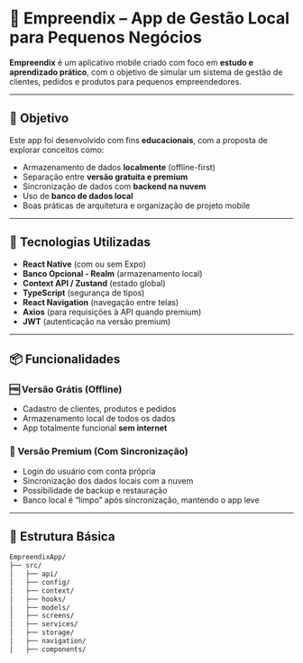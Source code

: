 # 📱 Empreendix – App de Gestão Local para Pequenos Negócios

**Empreendix** é um aplicativo mobile criado com foco em **estudo e aprendizado prático**, com o objetivo de simular um sistema de gestão de clientes, pedidos e produtos para pequenos empreendedores.

---

## 🚀 Objetivo

Este app foi desenvolvido com fins **educacionais**, com a proposta de explorar conceitos como:

- Armazenamento de dados **localmente** (offline-first)
- Separação entre **versão gratuita e premium**
- Sincronização de dados com **backend na nuvem**
- Uso de **banco de dados local**
- Boas práticas de arquitetura e organização de projeto mobile

---

## 🧩 Tecnologias Utilizadas

- **React Native** (com ou sem Expo)
- **Banco Opcional - Realm** (armazenamento local)
- **Context API / Zustand** (estado global)
- **TypeScript** (segurança de tipos)
- **React Navigation** (navegação entre telas)
- **Axios** (para requisições à API quando premium)
- **JWT** (autenticação na versão premium)

---

## 📦 Funcionalidades

### 🆓 Versão Grátis (Offline)
- Cadastro de clientes, produtos e pedidos
- Armazenamento local de todos os dados
- App totalmente funcional **sem internet**

### 💎 Versão Premium (Com Sincronização)
- Login do usuário com conta própria
- Sincronização dos dados locais com a nuvem
- Possibilidade de backup e restauração
- Banco local é “limpo” após sincronização, mantendo o app leve

---

## 📁 Estrutura Básica

```bash
EmpreendixApp/
├── src/
│   ├── api/
│   ├── config/
│   ├── context/
│   ├── hooks/
│   ├── models/
│   ├── screens/
│   ├── services/
│   ├── storage/
│   ├── navigation/
│   ├── components/
